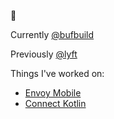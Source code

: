 👋

Currently [@bufbuild](https://github.com/bufbuild)

Previously [@lyft](https://github.com/lyft)

Things I've worked on:

- [Envoy Mobile](https://github.com/envoyproxy/envoy-mobile)
- [Connect Kotlin](https://github.com/bufbuild/connect-kotlin)
